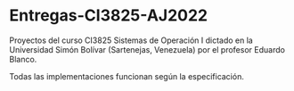 # Entregas-CI3825-AJ2022
Proyectos del curso CI3825 Sistemas de Operación I dictado en la Universidad Simón Bolívar (Sartenejas, Venezuela) por el profesor Eduardo Blanco.

Todas las implementaciones funcionan según la especificación.
